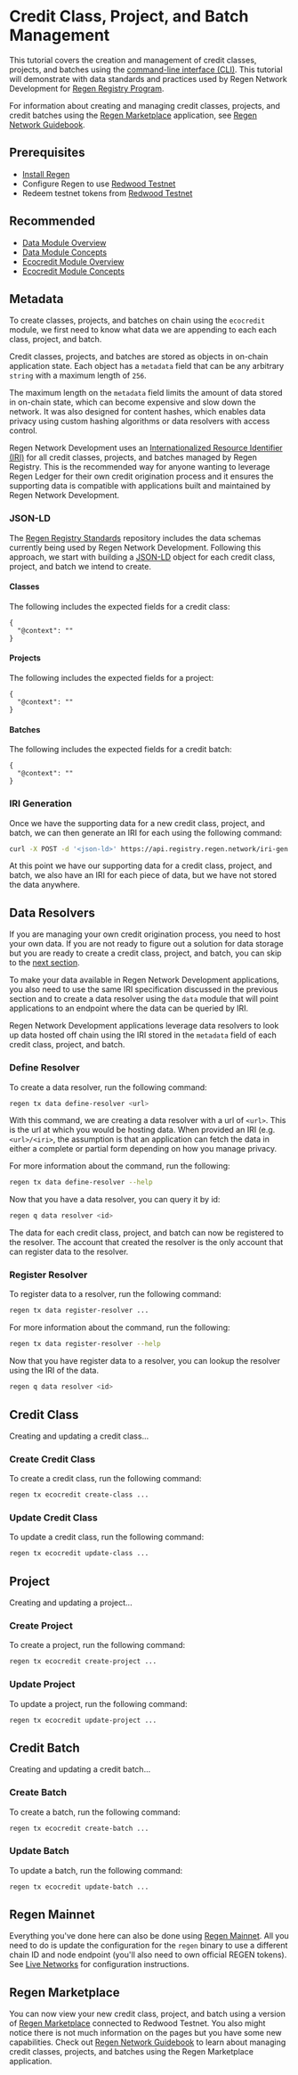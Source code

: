 # Credit Class, Project, and Batch Management

This tutorial covers the creation and management of credit classes, projects, and batches using the [command-line interface (CLI)](../../ledger/infrastructure/interfaces.html#command-line-interface). This tutorial will demonstrate with data standards and practices used by Regen Network Development for [Regen Registry Program](https://library.regen.network/).

For information about creating and managing credit classes, projects, and credit batches using the [Regen Marketplace](https://app.regen.network/) application, see [Regen Network Guidebook](https://guides.regen.network/guides/regen-marketplace).

## Prerequisites

- [Install Regen](../../ledger/get-started)
- Configure Regen to use [Redwood Testnet](../../ledger/get-started/live-networks.md#redwood-testnet)
- Redeem testnet tokens from [Redwood Testnet](../../ledger/get-started/live-networks.md#redwood-testnet)

## Recommended

- [Data Module Overview](../../modules/data)
- [Data Module Concepts](../../modules/data/01_concepts.md)
- [Ecocredit Module Overview](../../modules/ecocredit)
- [Ecocredit Module Concepts](../../modules/ecocredit/01_concepts.md)

## Metadata

To create classes, projects, and batches on chain using the `ecocredit` module, we first need to know what data we are appending to each each class, project, and batch.

Credit classes, projects, and batches are stored as objects in on-chain application state. Each object has a `metadata` field that can be any arbitrary `string` with a maximum length of `256`.

The maximum length on the `metadata` field limits the amount of data stored in on-chain state, which can become expensive and slow down the network. It was also designed for content hashes, which enables data privacy using custom hashing algorithms or data resolvers with access control.

Regen Network Development uses an [Internationalized Resource Identifier (IRI)](../../modules/data/01_concepts#iri) for all credit classes, projects, and batches managed by Regen Registry. This is the recommended way for anyone wanting to leverage Regen Ledger for their own credit origination process and it ensures the supporting data is compatible with applications built and maintained by Regen Network Development.

### JSON-LD

The [Regen Registry Standards](https://github.com/regen-network/regen-registry-standards) repository includes the data schemas currently being used by Regen Network Development. Following this approach, we start with building a [JSON-LD](https://json-ld.org/) object for each credit class, project, and batch we intend to create.

#### Classes

The following includes the expected fields for a credit class:

```jsonld
{
  "@context": ""
}
```

#### Projects

The following includes the expected fields for a project:

```jsonld
{
  "@context": ""
}
```

#### Batches

The following includes the expected fields for a credit batch:

```jsonld
{
  "@context": ""
}
```

### IRI Generation

Once we have the supporting data for a new credit class, project, and batch, we can then generate an IRI for each using the following command:

```sh
curl -X POST -d '<json-ld>' https://api.registry.regen.network/iri-gen
```

At this point we have our supporting data for a credit class, project, and batch, we also have an IRI for each piece of data, but we have not stored the data anywhere.

## Data Resolvers

If you are managing your own credit origination process, you need to host your own data. If you are not ready to figure out a solution for data storage but you are ready to create a credit class, project, and batch, you can skip to the [next section](#credit-class).

To make your data available in Regen Network Development applications, you also need to use the same IRI specification discussed in the previous section and to create a data resolver using the `data` module that will point applications to an endpoint where the data can be queried by IRI.

Regen Network Development applications leverage data resolvers to look up data hosted off chain using the IRI stored in the `metadata` field of each credit class, project, and batch.

### Define Resolver

To create a data resolver, run the following command:

```sh
regen tx data define-resolver <url>
```
With this command, we are creating a data resolver with a url of `<url>`. This is the url at which you would be hosting data. When provided an IRI (e.g. `<url>/<iri>`, the assumption is that an application can fetch the data in either a complete or partial form depending on how you manage privacy.

For more information about the command, run the following:

```sh
regen tx data define-resolver --help
```

Now that you have a data resolver, you can query it by id:

```sh
regen q data resolver <id>
```

The data for each credit class, project, and batch can now be registered to the resolver. The account that created the resolver is the only account that can register data to the resolver.

### Register Resolver

To register data to a resolver, run the following command:

```sh
regen tx data register-resolver ...
```

For more information about the command, run the following:

```sh
regen tx data register-resolver --help
```

Now that you have register data to a resolver, you can lookup the resolver using the IRI of the data.

```sh
regen q data resolver <id>
```

## Credit Class

Creating and updating a credit class...

### Create Credit Class

To create a credit class, run the following command:

```sh
regen tx ecocredit create-class ...
```

### Update Credit Class

To update a credit class, run the following command:

```sh
regen tx ecocredit update-class ...
```

## Project

Creating and updating a project...

### Create Project

To create a project, run the following command:

```sh
regen tx ecocredit create-project ...
```

### Update Project

To update a project, run the following command:

```sh
regen tx ecocredit update-project ...
```

## Credit Batch

Creating and updating a credit batch...


### Create Batch

To create a batch, run the following command:

```sh
regen tx ecocredit create-batch ...
```

### Update Batch

To update a batch, run the following command:

```sh
regen tx ecocredit update-batch ...
```

## Regen Mainnet

Everything you've done here can also be done using [Regen Mainnet](../../ledger/get-started/live-networks.md#regen-mainnet). All you need to do is update the configuration for the `regen` binary to use a different chain ID and node endpoint (you'll also need to own official REGEN tokens). See [Live Networks](../../ledger/get-started/live-networks.md) for configuration instructions.

## Regen Marketplace

You can now view your new credit class, project, and batch using a version of [Regen Marketplace](https://dev.app.regen.network/) connected to Redwood Testnet. You also might notice there is not much information on the pages but you have some new capabilities. Check out [Regen Network Guidebook](https://guides.regen.network/guides/regen-marketplace) to learn about managing credit classes, projects, and batches using the Regen Marketplace application.
